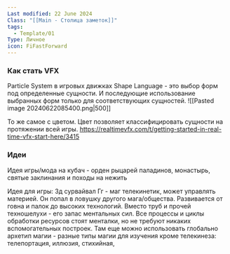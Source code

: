 ```yaml
---
Last modified: 22 June 2024
Class: "[[Main - Столица заметок]]"
tags:
  - Template/01
Type: Личное
icon: FiFastForward
---
```

### Как стать VFX
Particle System в игровых движках
Shape Language - это выбор форм под определенные сущности. И последующие использование выбранных форм только для соответствующих сущностей.
![[Pasted image 20240622085400.png|500]]

То же самое с цветом. Цвет позволяет классифицировать сущности на протяжении всей игры.
https://realtimevfx.com/t/getting-started-in-real-time-vfx-start-here/3415

### Идеи
Идея игры/мода на кубач - орден рыцарей паладинов, монастырь, святые заклинания и походы на нежить

Идея для игры:
3д сурвайвал
Гг - маг телекинетик, может управлять материей.
Он попал в ловушку другого мага/общества. 
 Развивается от говна и палок до высоких технологий. Вместо труб и прочей техношелухи - его запас ментальных сил. Все процессы и циклы обработки ресурсов стоят менталки, но не требуют никаких вспомогательных построек.
Там еще можно использовать глобально архетип магии - разные типы магии для изучения кроме телекинеза: телепортация, иллюзия, стихийная,